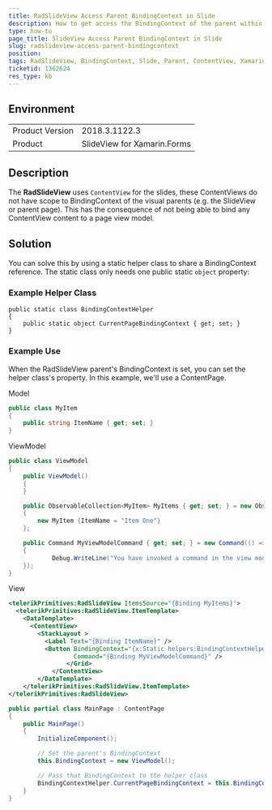 ```yaml
---
title: RadSlideView Access Parent BindingContext in Slide
description: How to get access the BindingContext of the parent within the SlideView's ContentViews
type: how-to
page_title: SlideView Access Parent BindingContext in Slide
slug: radslideview-access-parent-bindingcontext
position: 
tags: RadSlideView, BindingContext, Slide, Parent, ContentView, Xamarin, XamarinForms
ticketid: 1362624
res_type: kb
---
```


## Environment
<table>
	<tr>
		<td>Product Version</td>
		<td>2018.3.1122.3</td>
	</tr>
	<tr>
		<td>Product</td>
		<td>SlideView for Xamarin.Forms</td>
	</tr>
</table>


## Description

The **RadSlideView** uses `ContentView` for the slides, these ContentViews do not have scope to BindingContext of the visual parents (e.g. the SlideView or parent page). This has the consequence of not being able to bind any ContentView content to a page view model.

## Solution

You can solve this by using a static helper class to share a BindingContext reference. The static class only needs one public static `object` property:

### Example Helper Class

```Csharp
public static class BindingContextHelper
{
    public static object CurrentPageBindingContext { get; set; }
}
```

### Example Use

When the RadSlideView parent's BindingContext is set, you can set the helper class's property. In this example, we'll use a ContentPage.

Model

```csharp
public class MyItem
{
    public string ItemName { get; set; }
}
```

ViewModel

```csharp
public class ViewModel
{
    public ViewModel()
    {
    }

    public ObservableCollection<MyItem> MyItems { get; set; } = new ObservableCollection<MyItem>
    {
        new MyItem {ItemName = "Item One"}
    };

    public Command MyViewModelCommand { get; set; } = new Command(() =>
    {
            Debug.WriteLine("You have invoked a command in the view model!");
    });
}
```

View

```xml
<telerikPrimitives:RadSlideView ItemsSource="{Binding MyItems}">
  <telerikPrimitives:RadSlideView.ItemTemplate>
    <DataTemplate>
      <ContentView>
        <StackLayout >
          <Label Text="{Binding ItemName}" />
          <Button BindingContext="{x:Static helpers:BindingContextHelper.CurrentPageBindingContext}"
                  Command="{Binding MyViewModelCommand}" />
                </Grid>
            </ContentView>
        </DataTemplate>
    </telerikPrimitives:RadSlideView.ItemTemplate>
</telerikPrimitives:RadSlideView>
```

```csharp
public partial class MainPage : ContentPage
{
    public MainPage()
    {
        InitializeComponent();

        // Set the parent's BindingContext
        this.BindingContext = new ViewModel();

        // Pass that BindingContext to the helper class
        BindingContextHelper.CurrentPageBindingContext = this.BindingContext;
    }
}
```
